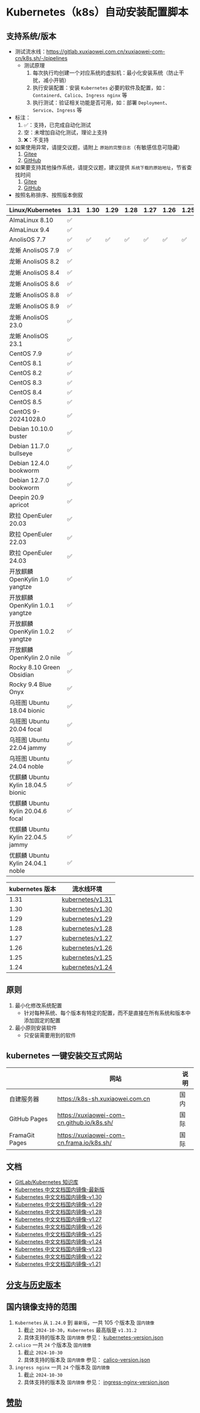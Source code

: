 # Kubernetes（k8s）自动安装配置脚本

## 支持系统/版本

- 测试流水线：https://gitlab.xuxiaowei.com.cn/xuxiaowei-com-cn/k8s.sh/-/pipelines
    - 测试原理
        1. 每次执行均创建一个对应系统的虚拟机：最小化安装系统（防止干扰，减小开销）
        2. 执行安装配置：安装 `Kubernetes` 必要的软件及配置，如：`Containerd`、`Calico`、`Ingress nginx` 等
        3. 执行测试：验证相关功能是否可用，如：部署 `Deployment`、`Service`、`Ingress` 等
- 标注：
    1. ✅：支持，已完成自动化测试
    2. 空：未增加自动化测试，理论上支持
    3. ❌：不支持
- 如果使用异常，请提交议题，请附上 `原始的完整日志`（有敏感信息可隐藏）
    1. [Gitee](https://gitee.com/xuxiaowei-com-cn/k8s.sh/issues)
    2. [GitHub](https://github.com/xuxiaowei-com-cn/k8s.sh/issues)
- 如果要支持其他操作系统，请提交议题，建议提供 `系统下载的原始地址`，节省查找时间
    1. [Gitee](https://gitee.com/xuxiaowei-com-cn/k8s.sh/issues)
    2. [GitHub](https://github.com/xuxiaowei-com-cn/k8s.sh/issues)
- 按照名称排序、按照版本倒叙

| Linux/Kubernetes                | 1.31 | 1.30 | 1.29 | 1.28 | 1.27 | 1.26 | 1.25 | 1.24 |
|---------------------------------|------|------|------|------|------|------|------|------|
| AlmaLinux 8.10                  | ✅    |      |      |      |      |      |      |      |
| AlmaLinux 9.4                   | ✅    |      |      |      |      |      |      | ✅    |
| AnolisOS 7.7                    | ✅    | ✅    | ✅    | ✅    | ✅    | ✅    | ✅    | ✅    |
| 龙蜥 AnolisOS 7.9                 | ✅    |      |      |      |      |      |      | ✅    |
| 龙蜥 AnolisOS 8.2                 | ✅    |      |      |      |      |      |      |      |
| 龙蜥 AnolisOS 8.4                 | ✅    |      |      |      |      |      |      |      |
| 龙蜥 AnolisOS 8.6                 | ✅    |      |      |      |      |      |      |      |
| 龙蜥 AnolisOS 8.8                 | ✅    |      |      |      |      |      |      |      |
| 龙蜥 AnolisOS 8.9                 | ✅    |      |      |      |      |      |      |      |
| 龙蜥 AnolisOS 23.0                | ✅    |      |      |      |      |      |      |      |
| 龙蜥 AnolisOS 23.1                | ✅    |      |      |      |      |      |      |      |
| CentOS 7.9                      | ✅    |      |      |      |      |      |      |      |
| CentOS 8.1                      | ✅    |      |      |      |      |      |      |      |
| CentOS 8.2                      | ✅    |      |      |      |      |      |      |      |
| CentOS 8.3                      | ✅    |      |      |      |      |      |      |      |
| CentOS 8.4                      | ✅    |      |      |      |      |      |      |      |
| CentOS 8.5                      | ✅    |      |      |      |      |      |      |      |
| CentOS 9-20241028.0             | ✅    |      |      |      |      |      |      | ✅    |
| Debian 10.10.0 buster           | ✅    |      |      |      |      |      |      | ✅    |
| Debian 11.7.0 bullseye          | ✅    |      |      |      |      |      |      |      |
| Debian 12.4.0 bookworm          | ✅    |      |      |      |      |      |      |      |
| Debian 12.7.0 bookworm          | ✅    |      |      |      |      |      |      |      |
| Deepin 20.9 apricot             | ✅    |      |      |      |      |      |      |      |
| 欧拉 OpenEuler 20.03              | ✅    |      |      |      |      |      |      |      |
| 欧拉 OpenEuler 22.03              | ✅    |      |      |      |      |      |      |      |
| 欧拉 OpenEuler 24.03              | ✅    |      |      |      |      |      |      |      |
| 开放麒麟 OpenKylin 1.0 yangtze      | ✅    |      |      |      |      |      |      |      |
| 开放麒麟 OpenKylin 1.0.1 yangtze    | ✅    |      |      |      |      |      |      |      |
| 开放麒麟 OpenKylin 1.0.2 yangtze    | ✅    |      |      |      |      |      |      |      |
| 开放麒麟 OpenKylin 2.0 nile         | ✅    |      |      |      |      |      |      |      |
| Rocky 8.10 Green Obsidian       | ✅    |      |      |      |      |      |      |      |
| Rocky 9.4 Blue Onyx             | ✅    |      |      |      |      |      |      |      |
| 乌班图 Ubuntu 18.04 bionic         | ✅    |      |      |      |      |      |      |      |
| 乌班图 Ubuntu 20.04 focal          | ✅    |      |      |      |      |      |      |      |
| 乌班图 Ubuntu 22.04 jammy          | ✅    |      |      |      |      |      |      |      |
| 乌班图 Ubuntu 24.04 noble          | ✅    |      |      |      |      |      |      | ✅    |
| 优麒麟 Ubuntu Kylin 18.04.5 bionic | ✅    |      |      |      |      |      |      |      |
| 优麒麟 Ubuntu Kylin 20.04.6 focal  | ✅    |      |      |      |      |      |      |      |
| 优麒麟 Ubuntu Kylin 22.04.5 jammy  | ✅    |      |      |      |      |      |      |      |
| 优麒麟 Ubuntu Kylin 24.04.1 noble  | ✅    |      |      |      |      |      |      |      |

| kubernetes 版本 | 流水线环境                                                                                                                |
|---------------|----------------------------------------------------------------------------------------------------------------------|
| 1.31          | [kubernetes/v1.31](https://gitlab.xuxiaowei.com.cn/xuxiaowei-com-cn/k8s.sh/-/environments/43?tab=deployment-history) |
| 1.30          | [kubernetes/v1.30](https://gitlab.xuxiaowei.com.cn/xuxiaowei-com-cn/k8s.sh/-/environments/36?tab=deployment-history) |
| 1.29          | [kubernetes/v1.29](https://gitlab.xuxiaowei.com.cn/xuxiaowei-com-cn/k8s.sh/-/environments/37?tab=deployment-history) |
| 1.28          | [kubernetes/v1.28](https://gitlab.xuxiaowei.com.cn/xuxiaowei-com-cn/k8s.sh/-/environments/38?tab=deployment-history) |
| 1.27          | [kubernetes/v1.27](https://gitlab.xuxiaowei.com.cn/xuxiaowei-com-cn/k8s.sh/-/environments/39?tab=deployment-history) |
| 1.26          | [kubernetes/v1.26](https://gitlab.xuxiaowei.com.cn/xuxiaowei-com-cn/k8s.sh/-/environments/40?tab=deployment-history) |
| 1.25          | [kubernetes/v1.25](https://gitlab.xuxiaowei.com.cn/xuxiaowei-com-cn/k8s.sh/-/environments/41?tab=deployment-history) |
| 1.24          | [kubernetes/v1.24](https://gitlab.xuxiaowei.com.cn/xuxiaowei-com-cn/k8s.sh/-/environments/42?tab=deployment-history) |

## 原则

1. 最小化修改系统配置
    - 针对每种系统、每个版本有特定的配置，而不是直接在所有系统和版本中添加固定的配置
2. 最小原则安装软件
    - 只安装需要用到的软件

## kubernetes 一键安装交互式网站

|                | 网站                                         | 说明 |
|----------------|--------------------------------------------|----|
| 自建服务器          | https://k8s-sh.xuxiaowei.com.cn            | 国内 |
| GitHub Pages   | https://xuxiaowei-com-cn.github.io/k8s.sh/ | 国际 |
| FramaGit Pages | https://xuxiaowei-com-cn.frama.io/k8s.sh/  | 国际 |

## 文档

- [GitLab/Kubernetes 知识库](https://gitlab-k8s.xuxiaowei.com.cn)
- [Kubernetes 中文文档国内镜像-最新版](https://kubernetes.xuxiaowei.com.cn/zh-cn/)
- [Kubernetes 中文文档国内镜像-v1.30](https://kubernetes-v1-30.xuxiaowei.com.cn/zh-cn/)
- [Kubernetes 中文文档国内镜像-v1.29](https://kubernetes-v1-29.xuxiaowei.com.cn/zh-cn/)
- [Kubernetes 中文文档国内镜像-v1.28](https://kubernetes-v1-28.xuxiaowei.com.cn/zh-cn/)
- [Kubernetes 中文文档国内镜像-v1.27](https://kubernetes-v1-27.xuxiaowei.com.cn/zh-cn/)
- [Kubernetes 中文文档国内镜像-v1.26](https://kubernetes-v1-26.xuxiaowei.com.cn/zh-cn/)
- [Kubernetes 中文文档国内镜像-v1.25](https://kubernetes-v1-25.xuxiaowei.com.cn/zh-cn/)
- [Kubernetes 中文文档国内镜像-v1.24](https://kubernetes-v1-24.xuxiaowei.com.cn/zh-cn/)
- [Kubernetes 中文文档国内镜像-v1.23](https://kubernetes-v1-23.xuxiaowei.com.cn/zh-cn/)
- [Kubernetes 中文文档国内镜像-v1.22](https://kubernetes-v1-22.xuxiaowei.com.cn/zh-cn/)
- [Kubernetes 中文文档国内镜像-v1.21](https://kubernetes-v1-21.xuxiaowei.com.cn/zh-cn/)

## [分支与历史版本](history.md)

## 国内镜像支持的范围

1. `Kubernetes` 从 `1.24.0` 到 `最新版`，一共 105 个版本及 `国内镜像`
    1. 截止 `2024-10-30`，`Kubernetes` 最高版是 `v1.31.2`
    2. 具体支持的版本及 `国内镜像` 参见：
       [kubernetes-version.json](https://gitee.com/xuxiaowei-com-cn/k8s.sh/blob/SNAPSHOT/2.0.0/.vitepress/components/json/kubernetes-version.json)
2. `calico` 一共 `24` 个版本及 `国内镜像`
    1. 截止 `2024-10-30`
    2. 具体支持的版本及 `国内镜像` 参见：
       [calico-version.json](https://gitee.com/xuxiaowei-com-cn/k8s.sh/blob/SNAPSHOT/2.0.0/.vitepress/components/json/calico-version.json)
3. `ingress nginx` 一共 `24` 个版本及 `国内镜像`
    1. 截止 `2024-10-30`
    2. 具体支持的版本及 `国内镜像` 参见：
       [ingress-nginx-version.json](https://gitee.com/xuxiaowei-com-cn/k8s.sh/blob/SNAPSHOT/2.0.0/.vitepress/components/json/ingress-nginx-version.json)

## [赞助](https://docs.xuxiaowei.cloud/spring-cloud-xuxiaowei/guide/contributes.html)
